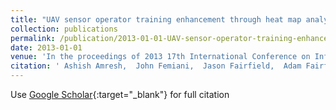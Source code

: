 ```yaml
---
title: "UAV sensor operator training enhancement through heat map analysis"
collection: publications
permalink: /publication/2013-01-01-UAV-sensor-operator-training-enhancement-through-heat-map-analysis
date: 2013-01-01
venue: 'In the proceedings of 2013 17th International Conference on Information Visualisation'
citation: ' Ashish Amresh,  John Femiani,  Jason Fairfield,  Adam Fairfield, &quot;UAV sensor operator training enhancement through heat map analysis.&quot; In the proceedings of 2013 17th International Conference on Information Visualisation, 2013.'
---
```

Use [Google Scholar](https://scholar.google.com/scholar?q=UAV+sensor+operator+training+enhancement+through+heat+map+analysis){:target="_blank"} for full citation